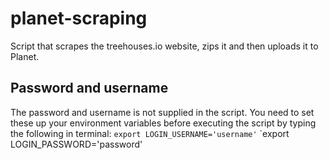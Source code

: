 # planet-scraping

Script that scrapes the treehouses.io website, zips it and then uploads it to Planet.

## Password and username
The password and username is not supplied in the script. You need to set these up your environment variables before executing the script by typing the following in terminal:
`export LOGIN_USERNAME='username'`
`export LOGIN_PASSWORD='password'
